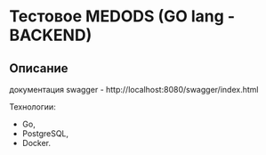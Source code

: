 # Тестовое MEDODS (GO lang - BACKEND)

## Описание
документация swagger - http://localhost:8080/swagger/index.html

Технологии:
- Go,
- PostgreSQL,
- Docker.